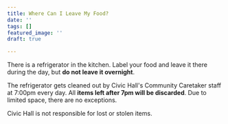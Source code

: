 ```yaml
---
title: Where Can I Leave My Food?
date: ''
tags: []
featured_image: ''
draft: true

---
```

There is a refrigerator in the kitchen. Label your food and leave it there during the day, but **do not leave it overnight**.

The refrigerator gets cleaned out by Civic Hall's Community Caretaker staff at 7:00pm every day. All **items left after 7pm will be discarded**. Due to limited space, there are no exceptions.

Civic Hall is not responsible for lost or stolen items.